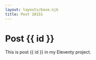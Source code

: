 ```yaml
---
layout: layouts/base.njk
title: Post 10151
---
```


# Post {{ id }}

This is post {{ id }} in my Eleventy project.
